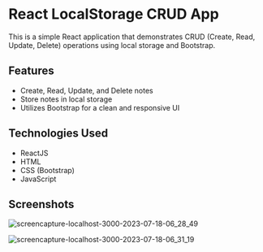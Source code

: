 # React LocalStorage CRUD App

This is a simple React application that demonstrates CRUD (Create, Read, Update, Delete) operations using local storage and Bootstrap.

## Features

- Create, Read, Update, and Delete notes
- Store notes in local storage
- Utilizes Bootstrap for a clean and responsive UI

## Technologies Used

- ReactJS
- HTML
- CSS (Bootstrap)
- JavaScript

## Screenshots
![screencapture-localhost-3000-2023-07-18-06_28_49](https://github.com/itpmanis/react-03-crud/assets/95114404/92b596c3-3b60-43e0-89fb-a8021dfcc2fa)

![screencapture-localhost-3000-2023-07-18-06_31_19](https://github.com/itpmanis/react-03-crud/assets/95114404/394e6945-0656-4069-a65a-eb0ab19706b9)

